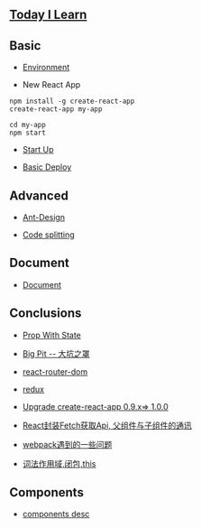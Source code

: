 ## [Today I Learn](https://github.com/xiaohesong/TIL)

## Basic
- [Environment](https://github.com/xiaohesong/ums/wiki/environment)

- New React App

```shell
npm install -g create-react-app
create-react-app my-app

cd my-app
npm start
```

- [Start Up](https://github.com/xiaohesong/ums/wiki/Start-up-app)

- [Basic Deploy](https://github.com/xiaohesong/ums/wiki/Deploy-React-App)

## Advanced

- [Ant-Design](https://github.com/xiaohesong/ums/wiki/How-To-Use-Ant-Design)

- [Code splitting](https://github.com/xiaohesong/ums/wiki/code-splitting)

## Document

- [Document](https://github.com/xiaohesong/ums/wiki/React-documentation)

## Conclusions

- [Prop With State](https://github.com/xiaohesong/ums/wiki/component-state-and-props)

- [Big Pit -- 大坑之罩](https://github.com/xiaohesong/ums/wiki/PIT(keng))

- [react-router-dom](https://github.com/xiaohesong/ums/wiki/react-router-dom)

- [redux](https://github.com/xiaohesong/ums/wiki/Redux%E4%BD%BF%E7%94%A8%E6%80%BB%E7%BB%93)

- [Upgrade create-react-app 0.9.x=> 1.0.0](https://github.com/xiaohesong/ums/wiki/Upgrade-Create-react-app)

- [React封装Fetch获取Api, 父组件与子组件的通讯](https://github.com/xiaohesong/ums/wiki/React%E5%B0%81%E8%A3%85Fetch%E8%8E%B7%E5%8F%96Api,-%E7%88%B6%E7%BB%84%E4%BB%B6%E4%B8%8E%E5%AD%90%E7%BB%84%E4%BB%B6%E7%9A%84%E9%80%9A%E8%AE%AF)

- [webpack遇到的一些问题](https://github.com/xiaohesong/ums/wiki/webpack%E9%85%8D%E7%BD%AE%E9%81%87%E5%88%B0%E7%9A%84%E9%97%AE%E9%A2%98)

- [词法作用域,闭包,this](https://github.com/xiaohesong/ums/wiki/%E9%9D%99%E6%80%81%E4%BD%9C%E7%94%A8%E5%9F%9F,%E9%97%AD%E5%8C%85,this%E7%9A%84%E5%8C%BA%E5%88%AB)
## Components

- [components desc](https://github.com/xiaohesong/ums/wiki/Components)
